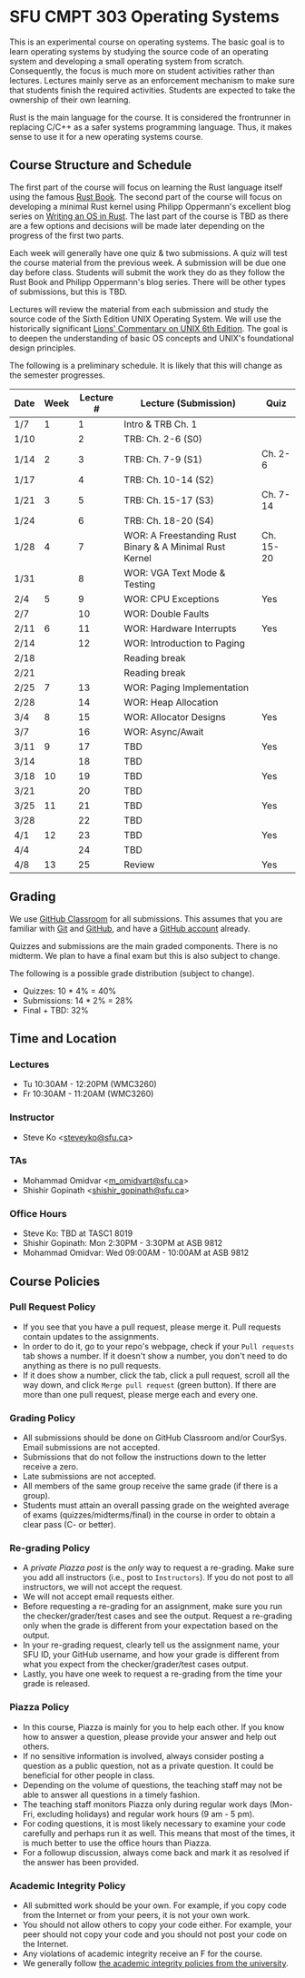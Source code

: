 # SFU CMPT 303 Operating Systems

This is an experimental course on operating systems. The basic goal is to learn operating systems by
studying the source code of an operating system and developing a small operating system from
scratch. Consequently, the focus is much more on student activities rather than lectures. Lectures
mainly serve as an enforcement mechanism to make sure that students finish the required activities.
Students are expected to take the ownership of their own learning.

Rust is the main language for the course. It is considered the frontrunner in replacing C/C++ as a
safer systems programming language. Thus, it makes sense to use it for a new operating systems
course.

## Course Structure and Schedule

The first part of the course will focus on learning the Rust language itself using the famous [Rust
Book](https://doc.rust-lang.org/book/title-page.html). The second part of the course will focus on
developing a minimal Rust kernel using Philipp Oppermann's excellent blog series on [Writing an OS
in Rust](https://os.phil-opp.com/). The last part of the course is TBD as there are a few options
and decisions will be made later depending on the progress of the first two parts.

Each week will generally have one quiz & two submissions. A quiz will test the course material from
the previous week. A submission will be due one day before class. Students will submit the work they
do as they follow the Rust Book and Philipp Oppermann's blog series. There will be other types of
submissions, but this is TBD.

Lectures will review the material from each submission and study the source code of the Sixth
Edition UNIX Operating System. We will use the historically significant [Lions' Commentary on UNIX
6th Edition](http://www.lemis.com/grog/Documentation/Lions/). The goal is to deepen the
understanding of basic OS concepts and UNIX's foundational design principles.

The following is a preliminary schedule. It is likely that this will change as the semester
progresses.

| Date | Week | Lecture # | Lecture (Submission)                                    | Quiz      |
|------|------|-----------|---------------------------------------------------------|-----------|
| 1/7  | 1    | 1         | Intro & TRB Ch. 1                                       |           |
| 1/10 |      | 2         | TRB: Ch. 2-6 (S0)                                       |           |
| 1/14 | 2    | 3         | TRB: Ch. 7-9 (S1)                                       | Ch. 2-6   |
| 1/17 |      | 4         | TRB: Ch. 10-14 (S2)                                     |           |
| 1/21 | 3    | 5         | TRB: Ch. 15-17 (S3)                                     | Ch. 7-14  |
| 1/24 |      | 6         | TRB: Ch. 18-20 (S4)                                     |           |
| 1/28 | 4    | 7         | WOR: A Freestanding Rust Binary & A Minimal Rust Kernel | Ch. 15-20 |
| 1/31 |      | 8         | WOR: VGA Text Mode & Testing                            |           |
| 2/4  | 5    | 9         | WOR: CPU Exceptions                                     | Yes       |
| 2/7  |      | 10        | WOR: Double Faults                                      |           |
| 2/11 | 6    | 11        | WOR: Hardware Interrupts                                | Yes       |
| 2/14 |      | 12        | WOR: Introduction to Paging                             |           |
| 2/18 |      |           | Reading break                                           |           |
| 2/21 |      |           | Reading break                                           |           |
| 2/25 | 7    | 13        | WOR: Paging Implementation                              |           |
| 2/28 |      | 14        | WOR: Heap Allocation                                    |           |
| 3/4  | 8    | 15        | WOR: Allocator Designs                                  | Yes       |
| 3/7  |      | 16        | WOR: Async/Await                                        |           |
| 3/11 | 9    | 17        | TBD                                                     | Yes       |
| 3/14 |      | 18        | TBD                                                     |           |
| 3/18 | 10   | 19        | TBD                                                     | Yes       |
| 3/21 |      | 20        | TBD                                                     |           |
| 3/25 | 11   | 21        | TBD                                                     | Yes       |
| 3/28 |      | 22        | TBD                                                     |           |
| 4/1  | 12   | 23        | TBD                                                     | Yes       |
| 4/4  |      | 24        | TBD                                                     |           |
| 4/8  | 13   | 25        | Review                                                  | Yes       |

## Grading

We use [GitHub Classroom](https://classroom.github.com/) for all submissions. This assumes that you
are familiar with [Git](https://github.com/git-guides) and [GitHub](https://github.com), and have a
[GitHub account](https://github.com/join) already.

Quizzes and submissions are the main graded components. There is no midterm. We plan to have a final
exam but this is also subject to change.

The following is a possible grade distribution (subject to change).

* Quizzes: 10 * 4% = 40%
* Submissions: 14 * 2% = 28%
* Final + TBD: 32%

## Time and Location

### Lectures

* Tu 10:30AM - 12:20PM (WMC3260)
* Fr 10:30AM - 11:20AM (WMC3260)

### Instructor

* Steve Ko <<steveyko@sfu.ca>>

### TAs

* Mohammad Omidvar <<m_omidvart@sfu.ca>>
* Shishir Gopinath <<shishir_gopinath@sfu.ca>>

### Office Hours

* Steve Ko: TBD at TASC1 8019
* Shishir Gopinath: Mon 2:30PM - 3:30PM at ASB 9812
* Mohammad Omidvar: Wed 09:00AM - 10:00AM at ASB 9812

## Course Policies

### Pull Request Policy

* If you see that you have a pull request, please merge it. Pull requests contain updates to the
  assignments.
* In order to do it, go to your repo's webpage, check if your `Pull requests` tab shows a number. If
  it doesn't show a number, you don't need to do anything as there is no pull requests.
* If it does show a number, click the tab, click a pull request, scroll all the way down, and click
  `Merge pull request` (green button). If there are more than one pull request, please merge each
  and every one.

### Grading Policy

* All submissions should be done on GitHub Classroom and/or CourSys. Email submissions are not
  accepted.
* Submissions that do not follow the instructions down to the letter receive a zero.
* Late submissions are not accepted.
* All members of the same group receive the same grade (if there is a group).
* Students must attain an overall passing grade on the weighted average of exams
  (quizzes/midterms/final) in the course in order to obtain a clear pass (C- or better).

### Re-grading Policy

* A *private Piazza post* is the *only* way to request a re-grading. Make sure you add all
  instructors (i.e., post to `Instructors`). If you do not post to all instructors, we will not
  accept the request.
* We will not accept email requests either.
* Before requesting a re-grading for an assignment, make sure you run the checker/grader/test cases
  and see the output. Request a re-grading only when the grade is different from your expectation
  based on the output.
* In your re-grading request, clearly tell us the assignment name, your SFU ID, your GitHub
  username, and how your grade is different from what you expect from the checker/grader/test cases
  output.
* Lastly, you have one week to request a re-grading from the time your grade is released.

### Piazza Policy

* In this course, Piazza is mainly for you to help each other. If you know how to answer a question,
  please provide your answer and help out others.
* If no sensitive information is involved, always consider posting a question as a public question,
  not as a private question. It could be beneficial for other people in class.
* Depending on the volume of questions, the teaching staff may not be able to answer all questions
  in a timely fashion.
* The teaching staff monitors Piazza only during regular work days (Mon-Fri, excluding holidays) and
  regular work hours (9 am - 5 pm).
* For coding questions, it is most likely necessary to examine your code carefully and perhaps run
  it as well. This means that most of the times, it is much better to use the office hours than
  Piazza.
* For a followup discussion, always come back and mark it as resolved if the answer has been
  provided.

### Academic Integrity Policy

* All submitted work should be your own. For example, if you copy code from the Internet or from
  your peers, it is not your own work.
* You should not allow others to copy your code either. For example, your peer should not copy your
  code and you should not post your code on the Internet.
* Any violations of academic integrity receive an F for the course.
* We generally follow [the academic integrity policies from the
  university](http://www.sfu.ca/students/academicintegrity.html).
